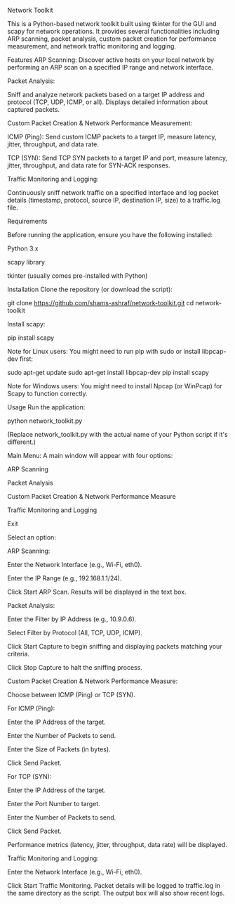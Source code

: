 Network Toolkit

This is a Python-based network toolkit built using tkinter for the GUI and scapy for network operations. It provides several functionalities including ARP scanning, packet analysis, custom packet creation for performance measurement, and network traffic monitoring and logging.

Features
ARP Scanning: Discover active hosts on your local network by performing an ARP scan on a specified IP range and network interface.

Packet Analysis: 

Sniff and analyze network packets based on a target IP address and protocol (TCP, UDP, ICMP, or all). Displays detailed information about captured packets.

Custom Packet Creation & Network Performance Measurement:

ICMP (Ping): Send custom ICMP packets to a target IP, measure latency, jitter, throughput, and data rate.

TCP (SYN): Send TCP SYN packets to a target IP and port, measure latency, jitter, throughput, and data rate for SYN-ACK responses.

Traffic Monitoring and Logging: 

Continuously sniff network traffic on a specified interface and log packet details (timestamp, protocol, source IP, destination IP, size) to a traffic.log file.

Requirements

Before running the application, ensure you have the following installed:

Python 3.x

scapy library

tkinter (usually comes pre-installed with Python)

Installation
Clone the repository (or download the script):

git clone https://github.com/shams-ashraf/network-toolkit.git
cd network-toolkit

Install scapy:

pip install scapy

Note for Linux users: You might need to run pip with sudo or install libpcap-dev first:

sudo apt-get update
sudo apt-get install libpcap-dev
pip install scapy

Note for Windows users: You might need to install Npcap (or WinPcap) for Scapy to function correctly.

Usage
Run the application:

python network_toolkit.py

(Replace network_toolkit.py with the actual name of your Python script if it's different.)

Main Menu:
A main window will appear with four options:

ARP Scanning

Packet Analysis

Custom Packet Creation & Network Performance Measure

Traffic Monitoring and Logging

Exit

Select an option:

ARP Scanning:

Enter the Network Interface (e.g., Wi-Fi, eth0).

Enter the IP Range (e.g., 192.168.1.1/24).

Click Start ARP Scan. Results will be displayed in the text box.

Packet Analysis:

Enter the Filter by IP Address (e.g., 10.9.0.6).

Select Filter by Protocol (All, TCP, UDP, ICMP).

Click Start Capture to begin sniffing and displaying packets matching your criteria.

Click Stop Capture to halt the sniffing process.

Custom Packet Creation & Network Performance Measure:

Choose between ICMP (Ping) or TCP (SYN).

For ICMP (Ping):

Enter the IP Address of the target.

Enter the Number of Packets to send.

Enter the Size of Packets (in bytes).

Click Send Packet.

For TCP (SYN):

Enter the IP Address of the target.

Enter the Port Number to target.

Enter the Number of Packets to send.

Click Send Packet.

Performance metrics (latency, jitter, throughput, data rate) will be displayed.

Traffic Monitoring and Logging:

Enter the Network Interface (e.g., Wi-Fi, eth0).

Click Start Traffic Monitoring. Packet details will be logged to traffic.log in the same directory as the script. The output box will also show recent logs.
